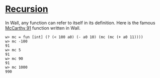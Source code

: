 # [Recursion](/recursion)

In Wall, any function can refer to itself in its definition.  Here is the famous [McCarthy 91](https://en.wikipedia.org/wiki/McCarthy_91_function) function written in Wall.

```
w> mc = fun [int] (? (< 100 a0) (- a0 10) (mc (mc (+ a0 11))))
w> mc -100
91
w> mc 5
91
w> mc 90
91
w> mc 1000
990
```
